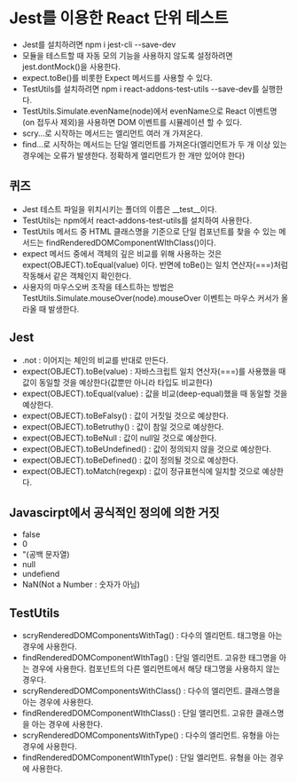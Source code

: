 
# Jest를 이용한 React 단위 테스트
- Jest를 설치하려면 npm i jest-cli --save-dev
- 모듈을 테스트할 때 자동 모의 기능을 사용하지 않도록 설정하려면 jest.dontMock()을 사용한다.
- expect.toBe()를 비롯한 Expect 메서드를 사용할 수 있다.
- TestUtils를 설치하려면 npm i react-addons-test-utils --save-dev를 실행한다.
- TestUtils.Simulate.evenName(node)에서 evenName으로 React 이벤트명(on 접두사 제외)을 사용하면 DOM 이벤트를 시뮬레이션 할 수 있다.
- scry...로 시작하는 메서드는 엘리먼트 여러 개 가져온다.
- find...로 시작하는 메서드는 단일 엘리먼트를 가져온다(엘리먼트가 두 개 이상 있는 경우에는 오류가 발생한다. 정확하게 엘리먼트가 한 개만 있어야 한다)

## 퀴즈
- Jest 테스트 파일을 위치시키는 폴더의 이름은 __test__이다.
- TestUtils는 npm에서 react-addons-test-utils를 설치하여 사용한다.
- TestUtils 메서드 중 HTML 클래스명을 기준으로 단일 컴포넌트를 찾을 수 있는 메서드는 findRenderedDOMComponentWIthClass()이다.
- expect 메서드 중에서 객체의 깊은 비교를 위해 사용하는 것은 expect(OBJECT).toEqual(value) 이다. 반면에 toBe()는 일치 연산자(===)처럼 작동해서 같은 객체인지 확인한다.
- 사용자의 마우스오버 조작을 테스트하는 방법은 TestUtils.Simulate.mouseOver(node).mouseOver 이벤트는 마우스 커서가 올라올 때 발생한다.

## Jest
- .not : 이어지는 체인의 비교를 반대로 만든다.
- expect(OBJECT).toBe(value) : 자바스크립트 일치 연산자(===)를 사용했을 때 값이 동일할 것을 예상한다(값뿐만 아니라 타입도 비교한다)
- expect(OBJECT).toEqual(value) : 값을 비교(deep-equal)했을 때 동일할 것을 예상한다.
- expect(OBJECT).toBeFalsy() : 값이 거짓일 것으로 예상한다.
- expect(OBJECT).toBetruthy() : 값이 참일 것으로 예상한다.
- expect(OBJECT).toBeNull : 값이 null일 것으로 예상한다.
- expect(OBJECT).toBeUndefined() : 값이 정의되지 않을 것으로 예상한다.
- expect(OBJECT).toBeDefined() : 값이 정의될 것으로 예상한다.
- expect(OBJECT).toMatch(regexp) : 값이 정규표현식에 일치할 것으로 예상한다.

## Javascirpt에서 공식적인 정의에 의한 거짓
- false
- 0
- "(공백 문자열)
- null
- undefiend
- NaN(Not a Number : 숫자가 아님)

## TestUtils
- scryRenderedDOMComponentsWithTag() : 다수의 엘리먼트. 태그명을 아는 경우에 사용한다.
- findRenderedDOMComponentWIthTag() : 단일 엘리먼트. 고유한 태그명을 아는 경우에 사용한다. 컴포넌트의 다른 엘리먼트에서 해당 태그명을 사용하지 않는 경우다.
- scryRenderedDOMComponentsWithClass() : 다수의 엘리먼트. 클래스명을 아는 경우에 사용한다.
- findRenderedDOMComponentWIthClass() : 단일 앨리먼트. 고유한 클래스명을 아는 경우에 사용한다.
- scryRenderedDOMComponentsWithType() : 다수의 엘리먼트. 유형을 아는 경우에 사용한다.
- findRenderedDOMComponentWIthType() : 단일 엘리먼트. 유형을 아는 경우에 사용한다.